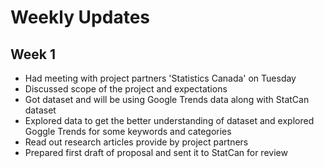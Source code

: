 # Weekly Updates

## Week 1
* Had meeting with project partners 'Statistics Canada' on Tuesday
* Discussed scope of the project and expectations
* Got dataset and will be using Google Trends data along with StatCan dataset
* Explored data to get the better understanding of dataset and explored Goggle Trends for some keywords and categories
* Read out research articles provide by project partners
* Prepared first draft of proposal and sent it to StatCan for review



